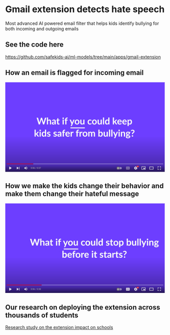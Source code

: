 
# Gmail extension detects hate speech

Most advanced AI powered email filter that helps kids identify bullying for both incoming and outgoing emails

## See the code here
https://github.com/safekids-ai/ml-models/tree/main/apps/gmail-extension

## How an email is flagged for incoming email
[![Incoming Email](../../assets/markdown/gmail_reading.png)](https://www.youtube.com/watch?v=79Tw1E0h-cQ)

## How we make the kids change their behavior and make them change their hateful message
[![Outgoing Email](../../assets/markdown/gmail_writing.png)](https://www.youtube.com/watch?v=jVvqryUcj34)

## Our research on deploying the extension across thousands of students
[Research study on the extension impact on schools](https://www.safekids.ai/wp-content/themes/safekids/dist/docs/prr.pdf)
